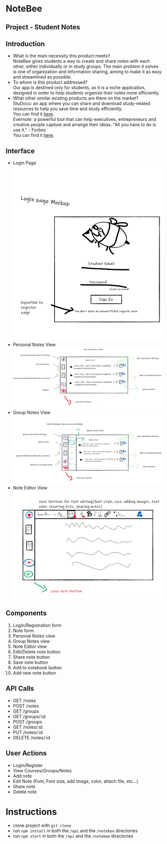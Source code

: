 # NoteBee
## Project - Student Notes
## Introduction
- What is the main necessity this product meets? <br />
NoteBee gives students a way to create and share notes with each other, either individually or in study groups. The main problem it solves is one of organization and information sharing, aiming to make it as easy and streamlined as possible.
- To whom is this product addressed? <br />
Our app is destined only for students, as it is a niche application, designed in order to help students organize their notes more efficiently.
- What other similar existing products are there on the market? <br />
StuDocu: an app where you can share and download study-related resources to help you save time and study efficiently. <br />
You can find it [here](https://www.studocu.com/). <br />
Evernote: a powerful tool that can help executives, entrepreneurs and creative people capture and arrange their ideas. "All you have to do is use it." - Forbes <br />
You can find it [here](https://evernote.com/). <br />
## Interface
- Login Page <br />
![alt text](docs/img/mockup_1.jpg "Login Page")
- Personal Notes View <br />
![alt text](docs/img/mockup_2.jpg "Personal Notes View")
- Group Notes View <br />
![alt text](docs/img/mockup_3.jpg "Group Notes View")
- Note Editor View <br />
![alt text](docs/img/mockup_4.jpg "Note Editor View")
## Components
1. Login/Registration form
2. Note form
3. Personal Notes view
4. Group Notes view
5. Note Editor view
6. Edit/Delete note button
7. Share note button
8. Save note button
9. Add to notebook button
10. Add new note button
## API Calls
- GET /notes
- POST /notes
- GET /groups
- GET /groups/:id
- POST /groups
- GET /notes/:id
- PUT /notes/:id
- DELETE /notes/:id
## User Actions
- Login/Register
- View Courses/Groups/Notes
- Add note
- Edit Note (Font, Font size, add image, color, attach file, etc…)
- Share note
- Delete note

# Instructions

- clone project with `git clone`
- run `npm install` in both the `/api` and the `/notebee` directories
- run `npm start` in both the `/api` and the `/notebee` directories